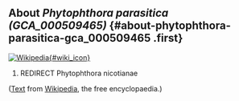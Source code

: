 About *Phytophthora parasitica (GCA\_000509465)* {#about-phytophthora-parasitica-gca_000509465 .first}
------------------------------------------------

[![Wikipedia](/img/wikipedia_logo_v2_en.png){#wiki_icon}](http://en.wikipedia.org/wiki/Phytophthora_parasitica)

1.  REDIRECT Phytophthora nicotianae

([Text](http://en.wikipedia.org/wiki/Phytophthora_parasitica) from
[Wikipedia](http://en.wikipedia.org/), the free encyclopaedia.)
